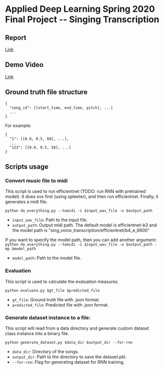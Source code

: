 # **Applied Deep Learning Spring 2020 Final Project -- Singing Transcription**

## Report
[Link](https://github.com/SongRongLee/ntu-adl-final)

## Demo Video
[Link](https://github.com/SongRongLee/ntu-adl-final)

## **Ground truth file structure**
```
{
  "song_id": [[start_time, end_time, pitch], ...]
  ...
}
```
For example:  
```
{
  "1": [[0.0, 0.5, 60], ...],
  ...
  "123": [[0.0, 0.5, 58], ...]
}
```

## **Scripts usage**

### **Convert music file to midi**
This script is used to run efficientnet (TODO: run RNN with pretrained model).
It does svs first (using spleeter), and then run efficientnet. Finally, it generates a midi file. 

`python do_everything.py --tomidi -i $input_wav_file -o $output_path`
- `input_wav_file`: Path to the input file.
- `output_path`: Output midi path.
The default model is efficientnet-b3 and the model path is "sing_voice_transcription/efficientnet/b4_e_6600"

If you want to specify the model path, then you can add another argument:
`python do_everything.py --tomidi -i $input_wav_file -o $output_path -mp $model_path`
- `model_path`: Path to the model file.

### **Evaluation**
This script is used to calculate the evaluation measures.  

`python evaluate.py $gt_file $predicted_file`
- `gt_file`: Ground truth file with .json format.
- `predicted_file`: Predicted file with .json format.

### **Generate dataset instance to a file:**
This script will read from a data directory and generate custom dataset class instance into a binary file.  

`python generate_dataset.py $data_dir $output_dir --for-rnn`  
- `data_dir`: Directory of the songs.
- `output_dir`: Path to the directory to save the dataset.pkl.
- `--for-rnn`: Flag for generating dataset for RNN training.
